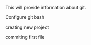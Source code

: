 This will provide information about git.

Configure git bash

creating new project

commiting first file